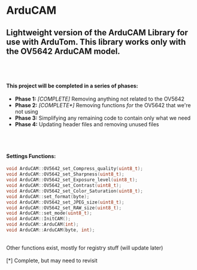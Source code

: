 # ArduCAM
## Lightweight version of the ArduCAM Library for use with ArduTom.  This library works only with the OV5642 ArduCAM model.
<br>
<br>

#### This project will be completed in a series of phases:
 * __Phase 1:__ _[COMPLETE]_ Removing anything not related to the OV5642
 * __Phase 2:__ _[COMPLETE*]_ Removing functions _for_ the OV5642 that we're not using
 * __Phase 3:__ Simplifying any remaining code to contain only what we need
 * __Phase 4:__ Updating header files and removing unused files
<br>
<br>

#### Settings Functions:
```c++
void ArduCAM::OV5642_set_Compress_quality(uint8_t);
void ArduCAM::OV5642_set_Sharpness(uint8_t);
void ArduCAM::OV5642_set_Exposure_level(uint8_t);
void ArduCAM::OV5642_set_Contrast(uint8_t);
void ArduCAM::OV5642_set_Color_Saturation(uint8_t);
void ArduCAM::set_format(byte);
void ArduCAM::OV5642_set_JPEG_size(uint8_t);
void ArduCAM::OV5642_set_RAW_size(uint8_t);
void ArduCAM::set_mode(uint8_t);
void ArduCAM::InitCAM();
void ArduCAM::ArduCAM(int);
void ArduCAM::ArduCAM(byte, int);
```
<br>
Other functions exist, mostly for registry stuff (will update later)
<br>
<br>
[*] Complete, but may need to revisit
